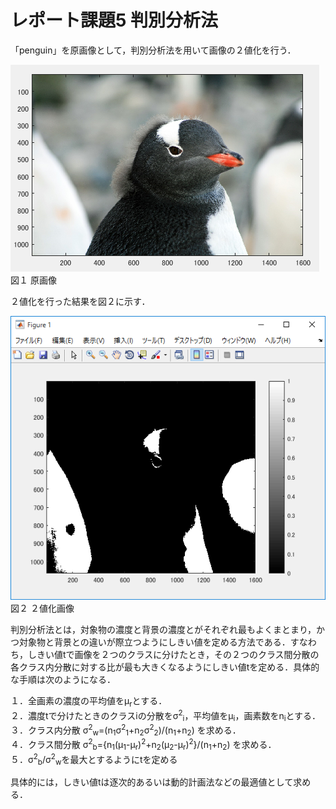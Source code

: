 ﻿# レポート課題5 判別分析法  
 
「penguin」を原画像として，判別分析法を用いて画像の２値化を行う．  
  
![原画像](https://github.com/penguinbigwave/lecture_image_processing/blob/master/image/penguin1_1.png?raw=true)  
図１ 原画像  

２値化を行った結果を図２に示す．  
  
![原画像](https://github.com/penguinbigwave/lecture_image_processing/blob/master/image/penguin5_1.png?raw=true)  
図２ ２値化画像  

判別分析法とは，対象物の濃度と背景の濃度とがそれぞれ最もよくまとまり，かつ対象物と背景との違いが際立つようにしきい値を定める方法である．すなわち，しきい値tで画像を２つのクラスに分けたとき，その２つのクラス間分散の各クラス内分散に対する比が最も大きくなるようにしきい値tを定める．具体的な手順は次のようになる．  
  
１．全画素の濃度の平均値をμ<sub>r</sub>とする．  
２．濃度tで分けたときのクラスiの分散をσ<sup>2</sup><sub>i</sub>，平均値をμ<sub>i</sub>，画素数をn<sub>i</sub>とする．  
３．クラス内分散 σ<sup>2</sup><sub>w</sub>=(n<sub>1</sub>σ<sup>2</sup><sub>1</sub>+n<sub>2</sub>σ<sup>2</sup><sub>2</sub>)/(n<sub>1</sub>+n<sub>2</sub>) を求める．  
４．クラス間分散 σ<sup>2</sup><sub>b</sub>={n<sub>1</sub>(μ<sub>1</sub>-μ<sub>r</sub>)<sup>2</sup>+n<sub>2</sub>(μ<sub>2</sub>-μ<sub>r</sub>)<sup>2</sup>}/(n<sub>1</sub>+n<sub>2</sub>) を求める．  
５．σ<sup>2</sup><sub>b</sub>/σ<sup>2</sup><sub>w</sub>を最大とするようにtを定める
  
具体的には，しきい値tは逐次的あるいは動的計画法などの最適値として求める．
